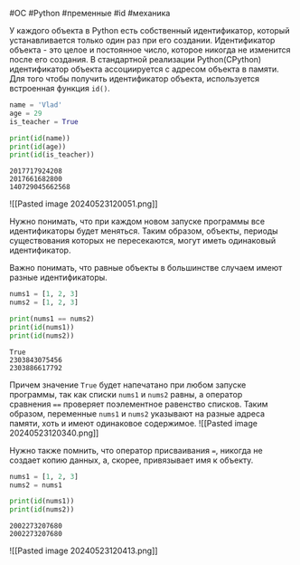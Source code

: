 #OC #Python #пременные #id #механика


У каждого объекта в Python есть собственный идентификатор, который устанавливается только один раз при его создании. Идентификатор объекта - это целое и постоянное число, которое никогда не изменится после его создания. В стандартной реализации Python(CPython) идентификатор объекта ассоциируется с адресом объекта в памяти. Для того чтобы получить идентификатор объекта, используется встроенная функция `id()`.
```python
name = 'Vlad'
age = 29
is_teacher = True

print(id(name))
print(id(age))
print(id(is_teacher))
```
```
2017717924208
2017661682800
140729045662568
```
![[Pasted image 20240523120051.png]]

Нужно понимать, что при каждом новом запуске программы все идентификаторы будет меняться. Таким образом, объекты, периоды существования которых не пересекаются, могут иметь одинаковый идентификатор. 

Важно понимать, что равные объекты в большинстве случаем имеют разные идентификаторы.
```python
nums1 = [1, 2, 3]
nums2 = [1, 2, 3]

print(nums1 == nums2)
print(id(nums1))
print(id(nums2))
```
```
True
2303843075456
2303886617792
```
Причем значение `True` будет напечатано при любом запуске программы, так как списки `nums1` и `nums2` равны, а оператор сравнения `==` проверяет поэлементное равенство списков. Таким образом, переменные `nums1` и `nums2` указывают на разные адреса памяти, хоть и имеют одинаковое содержимое.
![[Pasted image 20240523120340.png]]

Нужно также помнить, что оператор присваивания `=`, никогда не создает копию данных, а, скорее, привязывает имя к объекту.
```python
nums1 = [1, 2, 3]
nums2 = nums1

print(id(nums1))
print(id(nums2))
```
```no-highlight
2002273207680
2002273207680
```
![[Pasted image 20240523120413.png]]